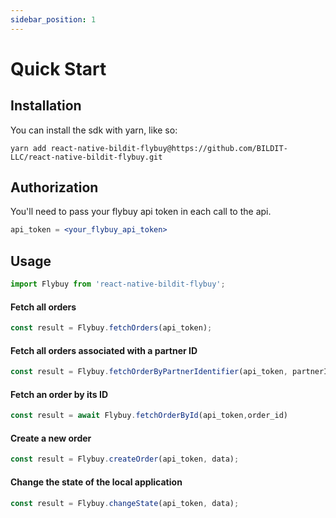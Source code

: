 ```yaml
---
sidebar_position: 1
---
```


# Quick Start

## Installation

You can install the sdk with yarn, like so:

```shell
yarn add react-native-bildit-flybuy@https://github.com/BILDIT-LLC/react-native-bildit-flybuy.git
```

## Authorization

You'll need to pass your flybuy api token in each call to the api.

```jsx
api_token = <your_flybuy_api_token>
```

## Usage

```jsx
import Flybuy from 'react-native-bildit-flybuy';
```
#### Fetch all orders
```jsx
const result = Flybuy.fetchOrders(api_token);
```
#### Fetch all orders associated with a partner ID
```jsx
const result = Flybuy.fetchOrderByPartnerIdentifier(api_token, partnerIdentifier);
```
#### Fetch an order by its ID
```jsx
const result = await Flybuy.fetchOrderById(api_token,order_id)
```


#### Create a new order
```jsx
const result = Flybuy.createOrder(api_token, data);
```
#### Change the state of the local application
```jsx
const result = Flybuy.changeState(api_token, data);
```



